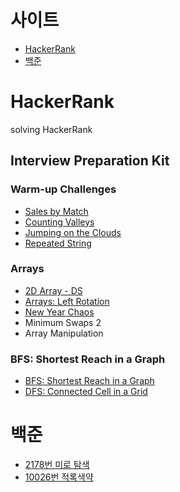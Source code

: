 # 사이트
- [HackerRank](#hackerrank)  
- [백준](#백준)

# HackerRank 
solving HackerRank
## Interview Preparation Kit

### **Warm-up Challenges**

- [Sales by Match](../../issues/1)
- [Counting Valleys](../../issues/2)
- [Jumping on the Clouds](../../issues/3)
- [Repeated String](../../issues/4)

### Arrays
- [2D Array - DS](../../issues/5) 
- [Arrays: Left Rotation](../../issues/6) 
- [New Year Chaos](../../issues/11) 
- Minimum Swaps 2
- Array Manipulation

### BFS: Shortest Reach in a Graph
- [BFS: Shortest Reach in a Graph](../../issues/9) 
- [DFS: Connected Cell in a Grid](../../issues/10) 

# 백준  
- [2178번 미로 탐색](../../issues/7)
- [10026번 적록색약](../../issues/8)



